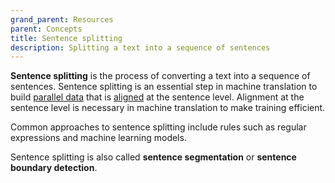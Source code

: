 ```yaml
---
grand_parent: Resources
parent: Concepts
title: Sentence splitting
description: Splitting a text into a sequence of sentences
---
```


**Sentence splitting** is the process of converting a text into a sequence of sentences.
Sentence splitting is an essential step in machine translation to build [parallel data](/customisation/parallel-data.md) that is [aligned](/customisation/alignment.md) at the sentence level.
Alignment at the sentence level is necessary in machine translation to make training efficient.

Common approaches to sentence splitting include rules such as regular expressions and machine learning models.

Sentence splitting is also called **sentence segmentation** or **sentence boundary detection**.
